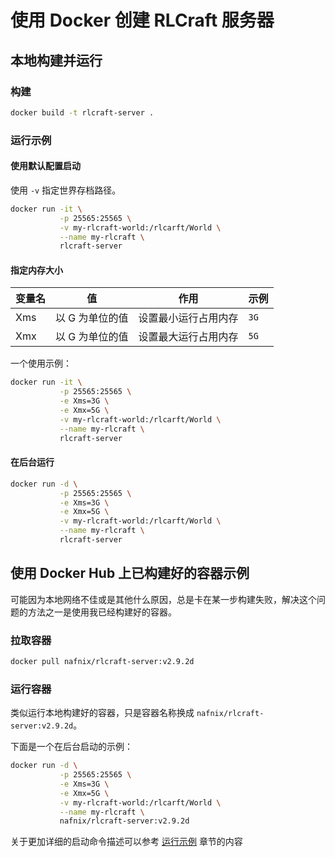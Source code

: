 # 使用 Docker 创建 RLCraft 服务器

## 本地构建并运行

### 构建

```bash
docker build -t rlcraft-server .
```

### 运行示例

#### 使用默认配置启动

使用 `-v` 指定世界存档路径。

```bash
docker run -it \
           -p 25565:25565 \
           -v my-rlcraft-world:/rlcarft/World \
           --name my-rlcraft \
           rlcraft-server
```

#### 指定内存大小

| 变量名 | 值              | 作用                       | 示例 |
| ------ | --------------- | -------------------------- | ---- |
| Xms    | 以 G 为单位的值 | 设置最小运行占用内存       | `3G` |
| Xmx    | 以 G 为单位的值 | 设置最大运行占用内存       | `5G` |

一个使用示例：

```bash
docker run -it \
           -p 25565:25565 \
           -e Xms=3G \
           -e Xmx=5G \
           -v my-rlcraft-world:/rlcarft/World \
           --name my-rlcraft \
           rlcraft-server
```

#### 在后台运行

```bash
docker run -d \
           -p 25565:25565 \
           -e Xms=3G \
           -e Xmx=5G \
           -v my-rlcraft-world:/rlcarft/World \
           --name my-rlcraft \
           rlcraft-server
```

## 使用 Docker Hub 上已构建好的容器示例

可能因为本地网络不佳或是其他什么原因，总是卡在某一步构建失败，解决这个问题的方法之一是使用我已经构建好的容器。

### 拉取容器

```bash
docker pull nafnix/rlcraft-server:v2.9.2d
```

### 运行容器

类似运行本地构建好的容器，只是容器名称换成 `nafnix/rlcraft-server:v2.9.2d`。

下面是一个在后台启动的示例：

```bash
docker run -d \
           -p 25565:25565 \
           -e Xms=3G \
           -e Xmx=5G \
           -v my-rlcraft-world:/rlcarft/World \
           --name my-rlcraft \
           nafnix/rlcraft-server:v2.9.2d
```

关于更加详细的启动命令描述可以参考 [运行示例](https://github.com/nafnix/RLCraftDocker/tree/master#运行示例) 章节的内容
